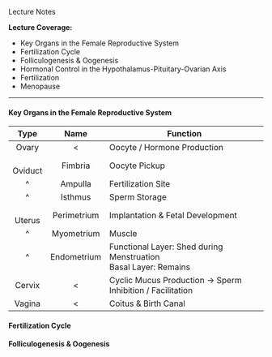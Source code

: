 Lecture Notes

**Lecture Coverage:**
- Key Organs in the Female Reproductive System
- Fertilization Cycle
- Folliculogenesis & Oogenesis
- Hormonal Control in the Hypothalamus-Pituitary-Ovarian Axis
- Fertilization
- Menopause

---
#### **Key Organs in the Female Reproductive System**
|    Type     |    Name     | Function                                                           |
| :---------: | :---------: | ------------------------------------------------------------------ |
|    Ovary    |      <      | Oocyte / Hormone Production                                        |
| <br>Oviduct |   Fimbria   | Oocyte Pickup                                                      |
|      ^      |   Ampulla   | Fertilization Site                                                 |
|      ^      |   Isthmus   | Sperm Storage                                                      |
| <br>Uterus  | Perimetrium | Implantation & Fetal Development                                   |
|      ^      | Myometrium  | Muscle                                                             |
|      ^      | Endometrium | Functional Layer: Shed during Menstruation<br>Basal Layer: Remains |
|   Cervix    |      <      | Cyclic Mucus Production → Sperm Inhibition / Facilitation          |
|   Vagina    |      <      | Coitus & Birth Canal                                               |

#### **Fertilization Cycle**




#### **Folliculogenesis & Oogenesis**